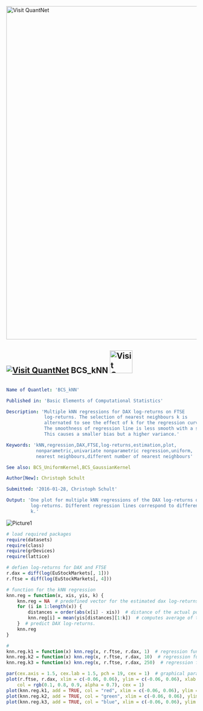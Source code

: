 
[<img src="https://github.com/QuantLet/Styleguide-and-FAQ/blob/master/pictures/banner.png" width="880" alt="Visit QuantNet">](http://quantlet.de/index.php?p=info)

## [<img src="https://github.com/QuantLet/Styleguide-and-Validation-procedure/blob/master/pictures/qloqo.png" alt="Visit QuantNet">](http://quantlet.de/) **BCS_kNN** [<img src="https://github.com/QuantLet/Styleguide-and-Validation-procedure/blob/master/pictures/QN2.png" width="60" alt="Visit QuantNet 2.0">](http://quantlet.de/d3/ia)

```yaml

Name of Quantlet: 'BCS_kNN'

Published in: 'Basic Elements of Computational Statistics'

Description: 'Multiple kNN regressions for DAX log-returns on FTSE
              log-returns. The selection of nearest neighbours k is
              alternated to see the effect of k for the regression curves.
              The smoothness of regression line is less smooth with a smaller k.
              This causes a smaller bias but a higher variance.'

Keywords: 'kNN,regression,DAX,FTSE,log-returns,estimation,plot,
           nonparametric,univariate nonparametric regression,uniform,
           nearest neighbours,different number of nearest neighbours'

See also: BCS_UniformKernel,BCS_GaussianKernel

Author[New]: Christoph Schult

Submitted: '2016-01-28, Christoph Schult'

Output: 'One plot for multiple kNN regressions of the DAX log-returns on FTSE
         log-returns. Different regression lines correspond to different
         k.'
```

![Picture1](BCS_kNN.png)


```r
# load required packages
require(datasets)
require(class)
require(grDevices)
require(lattice)

# defien log-returns for DAX and FTSE
r.dax = diff(log(EuStockMarkets[, 1]))
r.ftse = diff(log(EuStockMarkets[, 4]))

# function for the kNN regression
knn.reg = function(x, xis, yis, k) {
    knn.reg = NA  # predefined vector for the estimated dax log-returns
    for (i in 1:length(x)) {
        distances = order(abs(x[i] - xis))  # distance of the actual point xis to the evaluated point x[i]
        knn.reg[i] = mean(yis[distances][1:k])  # computes average of the selected k-nearest neighbours to 
    }  # predict DAX log-returns.
    knn.reg
}

# 
knn.reg.k1 = function(x) knn.reg(x, r.ftse, r.dax, 1)  # regression function for k = 1
knn.reg.k2 = function(x) knn.reg(x, r.ftse, r.dax, 10)  # regression function for k = 10
knn.reg.k3 = function(x) knn.reg(x, r.ftse, r.dax, 250)  # regression function for k = 250

par(cex.axis = 1.5, cex.lab = 1.5, pch = 19, cex = 1)  # graphical parameters
plot(r.ftse, r.dax, xlim = c(-0.06, 0.06), ylim = c(-0.06, 0.06), xlab = "FTSE log-returns", ylab = "DAX log-returns", 
    col = rgb(0.1, 0.8, 0.9, alpha = 0.7), cex = 1)
plot(knn.reg.k1, add = TRUE, col = "red", xlim = c(-0.06, 0.06), ylim = c(-0.06, 0.06), type = "l", lwd = 2)
plot(knn.reg.k2, add = TRUE, col = "green", xlim = c(-0.06, 0.06), ylim = c(-0.06, 0.06), type = "l", lwd = 2)
plot(knn.reg.k3, add = TRUE, col = "blue", xlim = c(-0.06, 0.06), ylim = c(-0.06, 0.06), type = "l", lwd = 2)
```
